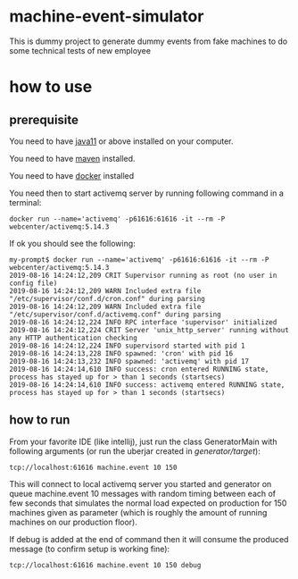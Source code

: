 # machine-event-simulator

This is dummy project to generate dummy events from fake machines to do some technical tests of new employee

# how to use

## prerequisite

You need to have [java11](https://openjdk.java.net/install/) or above installed on your computer. 

You need to have [maven](https://maven.apache.org/install.html) installed.

You need to have [docker](https://docs.docker.com/install/) installed

You need then to start activemq server by running following command in a terminal:

    docker run --name='activemq' -p61616:61616 -it --rm -P webcenter/activemq:5.14.3

If ok you should see the following:

    my-prompt$ docker run --name='activemq' -p61616:61616 -it --rm -P webcenter/activemq:5.14.3
    2019-08-16 14:24:12,209 CRIT Supervisor running as root (no user in config file)
    2019-08-16 14:24:12,209 WARN Included extra file "/etc/supervisor/conf.d/cron.conf" during parsing
    2019-08-16 14:24:12,209 WARN Included extra file "/etc/supervisor/conf.d/activemq.conf" during parsing
    2019-08-16 14:24:12,224 INFO RPC interface 'supervisor' initialized
    2019-08-16 14:24:12,224 CRIT Server 'unix_http_server' running without any HTTP authentication checking
    2019-08-16 14:24:12,224 INFO supervisord started with pid 1
    2019-08-16 14:24:13,228 INFO spawned: 'cron' with pid 16
    2019-08-16 14:24:13,232 INFO spawned: 'activemq' with pid 17
    2019-08-16 14:24:14,610 INFO success: cron entered RUNNING state, process has stayed up for > than 1 seconds (startsecs)
    2019-08-16 14:24:14,610 INFO success: activemq entered RUNNING state, process has stayed up for > than 1 seconds (startsecs)

## how to run

From your favorite IDE (like intellij), just run the class GeneratorMain with following arguments (or run the uberjar created in *generator/target*):

    tcp://localhost:61616 machine.event 10 150

This will connect to local activemq server you started and generator on queue machine.event 10 messages with random timing between each of few seconds that simulates the normal load expected on production for 150 machines given as parameter (which is roughly the amount of running machines on our production floor).

If debug is added at the end of command then it will consume the produced message (to confirm setup is working fine):
    
    tcp://localhost:61616 machine.event 10 150 debug

